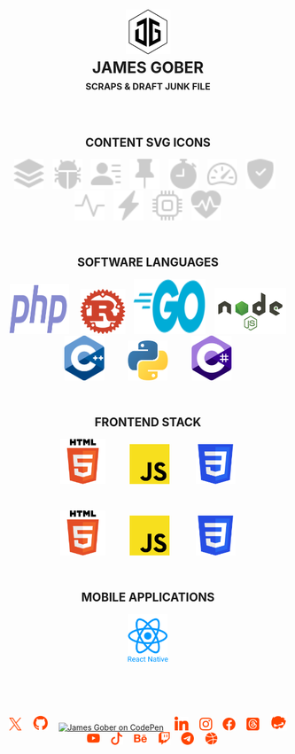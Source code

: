 <h1 align="center">
    <picture>
        <source media="(prefers-color-scheme: dark)" srcset="../media/jamesgober-logo-dark.png">
        <img width="81" height="81" alt="Official brand mark and logo of James Gober. Image shows JG stylish initials encased in a hexagon outline." src="../media/jamesgober-logo.png">
    </picture>
    <br>
    <b>JAMES GOBER</b>
    <br>
    <sup>
      <small><small>
        SCRAPS &amp; DRAFT JUNK FILE
      </small></small>
    </sup>
</h1>

<!--
**jamesgober/jamesgober** is a ✨ _special_ ✨ repository because its `README.md` (this file) appears on your GitHub profile.

Here are some ideas to get you started:

- 🔭 I’m currently working on ...
- 🌱 I’m currently learning ...
- 👯 I’m looking to collaborate on ...
- 🤔 I’m looking for help with ...
- 💬 Ask me about ...
- 📫 How to reach me: ...
- 😄 Pronouns: ...
- ⚡ Fun fact: ...
-->


&nbsp;

<div align="center">
    <h2>CONTENT SVG ICONS</h2>
    <img width="54" height="54" alt="Technology Stack" src="../media/icons/stack.svg">
    &nbsp;&nbsp;
    <img width="54" height="54" alt="Bug" src="../media/icons/bug.svg">
    &nbsp;&nbsp;
    <img width="54" height="54" alt="Contributer" src="../media/icons/contribute.svg">
    &nbsp;&nbsp;
    <img width="54" height="54" alt="Push Pin Stack" src="../media/icons/push-pin.svg">
    &nbsp;&nbsp;
    <img width="54" height="54" alt="Stopwatch" src="../media/icons/stopwatch.svg">
    &nbsp;&nbsp;
    <img width="54" height="54" alt="Speedometer" src="../media/icons/speedometer.svg">
    &nbsp;&nbsp;
    <img width="54" height="54" alt="Security Shield" src="../media/icons/shield.svg">
    &nbsp;&nbsp;
    <img width="54" height="54" alt="Activity Monitor" src="../media/icons/activity.svg">
    &nbsp;&nbsp;
    <img width="54" height="54" alt="Lightning" src="../media/icons/lightning.svg">
    &nbsp;&nbsp;
    <img width="54" height="54" alt="CPU" src="../media/icons/cpu.svg">
    &nbsp;&nbsp;
    <img width="54" height="54" alt="Heartbeat Monitor" src="../media/icons/heartbeat.svg"></div>

&nbsp;

<div align="center">
    <h2>SOFTWARE LANGUAGES</h2>
<!-- WEBDEVELOPMENT -->
    <a href="#" title="PHP 8x" target="_blank"><img width="108" height="90" alt="PHP 8x" src="../media/langs/php.svg"></a>
    &nbsp;&nbsp;&nbsp;
    <a href="#" title="Rust" target="_blank"><img width="81" height="auto" alt="Rust" src="../media/langs/rust.svg"></a>
    &nbsp;&nbsp;
    <a href="#" title="Go" target="_blank"><img width="130" height="99" alt="Go" src="../media/langs/go.svg"></a>
    &nbsp;&nbsp;
    <a href="#" title="Nodejs" target="_blank"><img width="130" height="auto" alt="Nodejs" src="../media/langs/nodejs.svg"></a>
  <!-- SOFTWARE -->
    <br>
    <a href="#" title="C++" target="_blank"><img width="72" height="auto" alt="React Native" src="../media/langs/cpp.svg"></a>
    &nbsp;&nbsp;&nbsp;&nbsp;&nbsp;&nbsp;&nbsp;&nbsp&nbsp;
    <a href="#" title="Python" target="_blank"><img width="72" height="auto" alt="Python" src="../media/langs/python.svg"></a>
    &nbsp;&nbsp;&nbsp;&nbsp;&nbsp;&nbsp;&nbsp;&nbsp;&nbsp
    <a href="#" title="C#" target="_blank"><img width="72" height="auto" alt="React Native" src="../media/langs/cs.svg"></a>
</div>

&nbsp;

<div align="center">
    <h2>FRONTEND STACK</h2>
    <a href="#" title="HTML 5" target="_blank"><img width="81" height="auto" alt="HTML 5" src="../media/langs/html.svg"></a>
    &nbsp;&nbsp;&nbsp;&nbsp;&nbsp;&nbsp;&nbsp;&nbsp;&nbsp;
    <a href="#" target="_blank"><img width="72" height="auto" alt="JavaScript" src="../media/langs/js.svg"></a>
    &nbsp;&nbsp;&nbsp;&nbsp;&nbsp;&nbsp;&nbsp;&nbsp;&nbsp;&nbsp;
    <a href="#" title="CSS" target="_blank"><img width="72" height="auto" alt="CSS 3" src="../media/langs/css.svg"></a>
</div>

&nbsp;

<div align="center">
    <a href="#" title="HTML 5" target="_blank"><img width="81" height="auto" alt="HTML 5" src="../media/langs/html.svg"></a>
    &nbsp;&nbsp;&nbsp;&nbsp;&nbsp;&nbsp;&nbsp;&nbsp;&nbsp;
    <a href="#" target="_blank"><img width="72" height="auto" alt="JavaScript" src="../media/langs/js.svg"></a>
    &nbsp;&nbsp;&nbsp;&nbsp;&nbsp;&nbsp;&nbsp;&nbsp;&nbsp;&nbsp;
    <a href="#" title="CSS" target="_blank"><img width="72" height="auto" alt="CSS 3" src="../media/langs/css.svg"></a>
</div>

&nbsp;

<div align="center">
    <h2>MOBILE APPLICATIONS</h2>
    <a href="#" target="_blank"><img width="72" height="auto" alt="React Native" src="../media/langs/react-native.svg"></a>
</div>

&nbsp;

&nbsp;


<div align="center">
    <h2></h2>
    <a href="https://x.com/jamesgober" target="_blank">
        <img width="23" height="23" alt="James Gober on X.com" src="../media/social/x.svg"></a>
    &nbsp;&nbsp;&nbsp;
    <a href="https://github.com/jamesgober" target="_blank">
        <img width="27" height="27" alt="James Gober on GitHub" src="../media/social/github.svg"></a>
    &nbsp;&nbsp;&nbsp;
    <a href="https://codepen.io/jamesgober" target="_blank">
        <img width="26" height="26" alt="James Gober on CodePen" src="../media/social/codepen.svg?"></a>
    &nbsp;&nbsp;&nbsp;
    <a href="https://linkedin.com/in/jamesgober" target="_blank">
        <img width="25" height="25" alt="James Gober on LinkedIn" src="../media/social/linkedin.svg"></a>
    &nbsp;&nbsp;&nbsp;
    <a href="https://instagram.com/jamesgober" target="_blank">
        <img width="23" height="23" alt="James Gober on Instagram" src="../media/social/instagram.svg"></a>
    &nbsp;&nbsp;&nbsp;
    <a href="https://facebook.com/jamesgober" target="_blank">
        <img width="23" height="23" alt="James Gober on Facebook" src="../media/social/facebook.svg"></a>
    &nbsp;&nbsp;&nbsp;
    <a href="ttps://www.threads.net/@jamesgober" target="_blank">
        <img width="23" height="23" alt="James Gober on Threads" src="../media/social/threads.svg"></a>
    &nbsp;&nbsp;&nbsp;
      <a href="https://talentjoe.com/jamesgober" target="_blank">
        <img width="30" height="30" alt="James Gober on TalentJoe" src="https://github.com/jamesgober/jamesgober/blob/0f4c78756fd48ea8c6db6afc7a0188aa18eb9c43/media/social/talentjoe.svg"></a>
    &nbsp;&nbsp;&nbsp;
      <a href="https://youtube.com/jamesgober" target="_blank">
        <img width="23" height="23" alt="James Gober on YouTube" src="../media/social/youtube.svg"></a>
    &nbsp;&nbsp;&nbsp;
      <a href="https://tiktok.com/jamesgober.com" target="_blank">
        <img width="23" height="23" alt="James Gober on TikTok" src="../media/social/tiktok.svg"></a>
    &nbsp;&nbsp;&nbsp;
      <a href="https://behance.com/jamesgober.com" target="_blank">
        <img width="23" height="23" alt="James Gober on Behance" src="../media/social/behance.svg"></a>
    &nbsp;&nbsp;&nbsp;
      <a href="https://twitch.com/jamesgober.com" target="_blank">
        <img width="23" height="23" alt="James Gober on Twitch" src="../media/social/twitch.svg"></a>
    &nbsp;&nbsp;&nbsp;
      <a href="https://telegram.com/jamesgober.com" target="_blank">
        <img width="23" height="23" alt="James Gober on Telegram" src="../media/social/telegram.svg"></a>
    &nbsp;&nbsp;&nbsp;
      <a href="https://dribbble.com/jamesgober.com" target="_blank">
        <img width="23" height="23" alt="James Gober on Dribbble" src="../media/social/dribbble.svg"></a>
</div>


